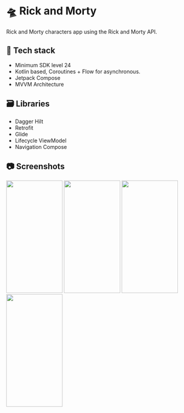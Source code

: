 # 🛸 Rick and Morty
Rick and Morty characters app using the Rick and Morty API.

## 🧰 Tech stack
- Minimum SDK level 24
- Kotlin based, Coroutines + Flow for asynchronous.
- Jetpack Compose
- MVVM Architecture

## 🗃️ Libraries
- Dagger Hilt
- Retrofit
- Glide
- Lifecycle ViewModel
- Navigation Compose

## 📷 Screenshots
<div class="inline-block">
 <img src="https://lh3.googleusercontent.com/pw/AP1GczMGXB8Grj4stDt7edXWEuWEvPyndZlg35uEUwZfO6-jynzsFTAIxawrU0MZvdNc1UQB_bOhoP7O39nhSc-OAxf0K3KhPbtMIOod0PKPlwpsNIqqcB57ca-2PX6FHrFygpGn2P24iug0Nvk97IpzjiHZ=w374-h748-s-no?authuser=0" width="150" height="300">
  <img src="https://lh3.googleusercontent.com/pw/AP1GczMuJ15JkVuutMYwk7AZBJO217EHsQVQWV6IysbmD5Fbx9NKbABc4rXSaS9NSQHoTATgI-j1sbRR377wIY--Jv60r82s1H6bZr7TQAQCfdxeStilumQJ_4VKK977WDY5ym90j17BAK3YglXpXcq1RBZA=w375-h748-s-no?authuser=0" width="150" height="300">
 <img src="https://lh3.googleusercontent.com/pw/AP1GczNjpZ816uLidAGAUaJvLsWBDOlAP9ercfGSCWPX2jgCTH1YI5nacJeZ6Jjxwn-EjZDSWOgZ6iT9HEcSAIzhHZ_GLNmw1bN88B1rQxelUl99W4AcodxFdKXMnHouF0-jh3vSSDaY_r3aIBi1n7nEmfEK=w375-h748-s-no?authuser=0" width="150" height="300">
 <img src="https://lh3.googleusercontent.com/pw/AP1GczN2dszeWUhnxVw1Ra-hJNDIwLY5uy4b_Wz_HeSJ_xBBvZeIuprOgMpVI8g4nTX04tW1-BRd6lIswc-Gzyqgju5X-K14xFd9PIHckAQ5YVpmfcmELkPDumToh_u_Brw7h8pEyCIMQ4T2mRTrI0nV_vOA=w374-h748-s-no?authuser=0" width="150" height="300">
